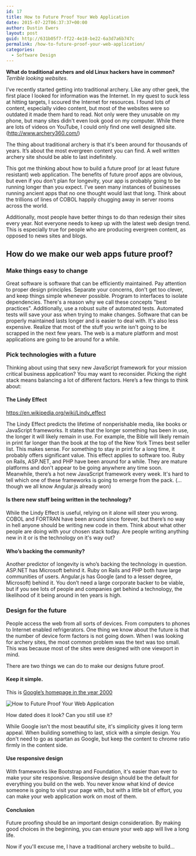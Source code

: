 ```yaml
---
id: 17
title: How to Future Proof Your Web Application
date: 2015-07-22T06:37:37+00:00
author: Dustin Ewers
layout: post
guid: http://631b05f7-ff22-4e18-be22-6a3d7a6b747c
permalink: /how-to-future-proof-your-web-application/
categories:
  - Software Design
---
```

<strong>What do traditional archers and old Linux hackers have in common?</strong>
<em>Terrible looking websites.</em>

I’ve recently started getting into traditional archery. Like any other geek, the first place I looked for information was the Internet. In my quest to suck less at hitting targets, I scoured the Internet for resources. I found lots of content, especially video content, but most of the websites were so outdated it made them hard to read. Not only were they unusable on my phone, but many sites didn't even look good on my computer. While there are lots of videos on YouTube, I could only find one well designed site. (<a href="http://www.archery360.com/">http://www.archery360.com/</a>)

The thing about traditional archery is that it's been around for thousands of years. It’s about the most evergreen content you can find. A well written archery site should be able to last indefinitely.

This got me thinking about how to build a future proof (or at least future resistant) web application. The benefits of future proof apps are obvious, but even if you don't plan for longevity, your app is probably going to be running longer than you expect. I've seen many instances of businesses running ancient apps that no one thought would last that long. Think about the trillions of lines of COBOL happily chugging away in server rooms across the world.

Additionally, most people have better things to do than redesign their sites every year. Not everyone needs to keep up with the latest web design trend. This is especially true for people who are producing evergreen content, as opposed to news sites and blogs.

<h2 id="howdowemakeourwebappsfutureproof">How do we make our web apps future proof?</h2>

<h3 id="makethingseasytochange">Make things easy to change</h3>

Great software is software that can be efficiently maintained. Pay attention to proper design principles. Separate your concerns, don't get too clever, and keep things simple whenever possible. Program to interfaces to isolate dependencies. There's a reason why we call these concepts "best practices". Additionally, use a robust suite of automated tests. Automated tests will save your ass when trying to make changes. Software that can be properly maintained lasts longer and is easier to deal with. It's also less expensive. Realize that most of the stuff you write isn't going to be scrapped in the next few years. The web is a mature platform and most applications are going to be around for a while.

<h3 id="picktechnologieswithafuture">Pick technologies with a future</h3>

Thinking about using that sexy new JavaScript framework for your mission critical business application? You may want to reconsider. Picking the right stack means balancing a lot of different factors. Here’s a few things to think about:

<h4 id="thelindyeffect">The Lindy Effect</h4>

<a href="https://en.wikipedia.org/wiki/Lindy_effect">https://en.wikipedia.org/wiki/Lindy_effect</a>

The Lindy Effect predicts the lifetime of nonperishable media, like books or JavaScript frameworks. It states that the longer something has been in use, the longer it will likely remain in use. For example, the Bible will likely remain in print far longer than the book at the top of the New York Times best seller list. This makes sense. For something to stay in print for a long time, it probably offers significant value. This effect applies to software too. Ruby on Rails, ASP.NET, and PHP have been around for a while. They are mature platforms and don't appear to be going anywhere any time soon. Meanwhile, there’s a hot new JavaScript framework every week. It's hard to tell which one of these frameworks is going to emerge from the pack. (… though we all know Angular.js already won)

<h4 id="istherenewstuffbeingwritteninthetechnology">Is there new stuff being written in the technology?</h4>

While the Lindy Effect is useful, relying on it alone will steer you wrong. COBOL and FORTRAN have been around since forever, but there’s no way in hell anyone should be writing new code in them. Think about what other people are doing with your chosen stack today. Are people writing anything new in it or is the technology on it's way out?

<h4 id="whosbackingthecommunity">Who’s backing the community?</h4>

Another predictor of longevity is who’s backing the technology in question. ASP.NET has Microsoft behind it. Ruby on Rails and PHP both have large communities of users. Angular.js has Google (and to a lesser degree, Microsoft) behind it. You don’t need a large corporate backer to be viable, but if you see lots of people and companies get behind a technology, the likelihood of it being around in ten years is high.

<h3 id="designforthefuture">Design for the future</h3>

People access the web from all sorts of devices. From computers to phones to Internet enabled refrigerators. One thing we know about the future is that the number of device form factors is not going down. When I was looking for archery sites, the most common problem was the text was too small. This was because most of the sites were designed with one viewport in mind.

There are two things we can do to make our designs future proof.

<h4 id="keepitsimple">Keep it simple.</h4>

This is <a href="https://web.archive.org/web/20000301105534/http://google.com/">Google’s homepage in the year 2000</a>

<img src="https://dustinewers.com/content/images/2015/07/Screen-Shot-2015-07-22-at-7-38-55-AM.png" alt="How to Future Proof Your Web Application" />

How dated does it look? Can you still use it?

While Google isn't the most beautiful site, it's simplicity gives it long term appeal. When building something to last, stick with a simple design. You don't need to go as spartan as Google, but keep the content to chrome ratio firmly in the content side.

<h4 id="useresponsivedesign">Use responsive design</h4>

With frameworks like Bootstrap and Foundation, it's easier than ever to make your site responsive. Responsive design should be the default for everything you build on the web. You never know what kind of device someone is going to visit your page with, but with a little bit of effort, you can make your web application work on most of them.

<h4 id="conclusion">Conclusion</h4>

Future proofing should be an important design consideration. By making good choices in the beginning, you can ensure your web app will live a long life.

Now if you'll excuse me, I have a traditional archery website to build…